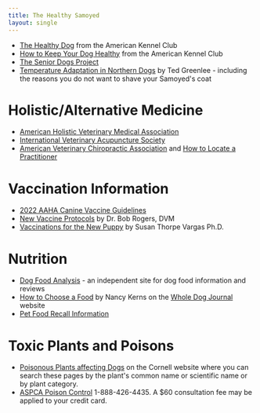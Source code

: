 ```yaml
---
title: The Healthy Samoyed
layout: single
---
```


- [The Healthy Dog](https://www.akc.org/expert-advice/health/) from the American Kennel Club
- [How to Keep Your Dog Healthy](https://www.akc.org/expert-advice/health/how-to-keep-your-dog-healthy/) from the American Kennel Club
- [The Senior Dogs Project](http://srdogs.com/)
- [Temperature Adaptation in Northern Dogs](https://www.samoyed.org/temperature-adaptation/) by Ted Greenlee -
  including the reasons you do not want to shave your Samoyed's coat

# Holistic/Alternative Medicine

- [American Holistic Veterinary Medical Association](http://www.ahvma.org/)
- [International Veterinary Acupuncture Society](https://www.ivas.org/)
- [American Veterinary Chiropractic Association](https://www.animalchiropractic.org) and [How to Locate a Practitioner](https://www.animalchiropractic.org/find-a-doctor/)

# Vaccination Information

- [2022 AAHA Canine Vaccine Guidelines](https://www.aaha.org/resources/2022-aaha-canine-vaccination-guidelines/)
- [New Vaccine Protocols](http://community.dog.com/f/29543/t/80008.aspx) by Dr. Bob Rogers, DVM
- [Vaccinations for the New Puppy](http://www.mirage-samoyeds.com/vaccinations.htm) by Susan Thorpe Vargas Ph.D.

# Nutrition

- [Dog Food Analysis](http://www.dogfoodanalysis.com/) - an independent site for dog food information and reviews
- [How to Choose a Food](https://www.whole-dog-journal.com/food/how-to-choose-a-dog-food-factors-to-consider/) by Nancy Kerns on the [Whole Dog Journal](http://www.whole-dog-journal.com/) website
- [Pet Food Recall Information ](/dog-food-recall-information)

# Toxic Plants and Poisons

- [Poisonous Plants affecting Dogs](http://www.ansci.cornell.edu/plants/dogs/) on
  the Cornell website where you can search these pages by the plant's
  common name or scientific name or by plant category.
- [ASPCA Poison Control](http://www.aspca.org/site/PageServer?pagename=pro_apcc) 1-888-426-4435.
  A $60 consultation fee may be applied to your credit card.
